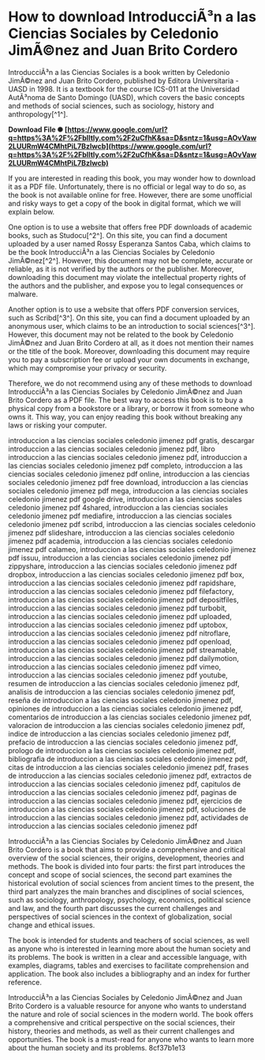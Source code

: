 
 
# How to download IntroducciÃ³n a las Ciencias Sociales by Celedonio JimÃ©nez and Juan Brito Cordero
 
IntroducciÃ³n a las Ciencias Sociales is a book written by Celedonio JimÃ©nez and Juan Brito Cordero, published by Editora Universitaria - UASD in 1998. It is a textbook for the course ICS-011 at the Universidad AutÃ³noma de Santo Domingo (UASD), which covers the basic concepts and methods of social sciences, such as sociology, history and anthropology[^1^].
 
**Download File ✺ [https://www.google.com/url?q=https%3A%2F%2Fblltly.com%2F2uCfhK&sa=D&sntz=1&usg=AOvVaw2LUURmW4CMhtPiL7Bzlwcb](https://www.google.com/url?q=https%3A%2F%2Fblltly.com%2F2uCfhK&sa=D&sntz=1&usg=AOvVaw2LUURmW4CMhtPiL7Bzlwcb)**


 
If you are interested in reading this book, you may wonder how to download it as a PDF file. Unfortunately, there is no official or legal way to do so, as the book is not available online for free. However, there are some unofficial and risky ways to get a copy of the book in digital format, which we will explain below.
 
One option is to use a website that offers free PDF downloads of academic books, such as Studocu[^2^]. On this site, you can find a document uploaded by a user named Rossy Esperanza Santos Caba, which claims to be the book IntroducciÃ³n a las Ciencias Sociales by Celedonio JimÃ©nez[^2^]. However, this document may not be complete, accurate or reliable, as it is not verified by the authors or the publisher. Moreover, downloading this document may violate the intellectual property rights of the authors and the publisher, and expose you to legal consequences or malware.
 
Another option is to use a website that offers PDF conversion services, such as Scribd[^3^]. On this site, you can find a document uploaded by an anonymous user, which claims to be an introduction to social sciences[^3^]. However, this document may not be related to the book by Celedonio JimÃ©nez and Juan Brito Cordero at all, as it does not mention their names or the title of the book. Moreover, downloading this document may require you to pay a subscription fee or upload your own documents in exchange, which may compromise your privacy or security.
 
Therefore, we do not recommend using any of these methods to download IntroducciÃ³n a las Ciencias Sociales by Celedonio JimÃ©nez and Juan Brito Cordero as a PDF file. The best way to access this book is to buy a physical copy from a bookstore or a library, or borrow it from someone who owns it. This way, you can enjoy reading this book without breaking any laws or risking your computer.
 
introduccion a las ciencias sociales celedonio jimenez pdf gratis,  descargar introduccion a las ciencias sociales celedonio jimenez pdf,  libro introduccion a las ciencias sociales celedonio jimenez pdf,  introduccion a las ciencias sociales celedonio jimenez pdf completo,  introduccion a las ciencias sociales celedonio jimenez pdf online,  introduccion a las ciencias sociales celedonio jimenez pdf free download,  introduccion a las ciencias sociales celedonio jimenez pdf mega,  introduccion a las ciencias sociales celedonio jimenez pdf google drive,  introduccion a las ciencias sociales celedonio jimenez pdf 4shared,  introduccion a las ciencias sociales celedonio jimenez pdf mediafire,  introduccion a las ciencias sociales celedonio jimenez pdf scribd,  introduccion a las ciencias sociales celedonio jimenez pdf slideshare,  introduccion a las ciencias sociales celedonio jimenez pdf academia,  introduccion a las ciencias sociales celedonio jimenez pdf calameo,  introduccion a las ciencias sociales celedonio jimenez pdf issuu,  introduccion a las ciencias sociales celedonio jimenez pdf zippyshare,  introduccion a las ciencias sociales celedonio jimenez pdf dropbox,  introduccion a las ciencias sociales celedonio jimenez pdf box,  introduccion a las ciencias sociales celedonio jimenez pdf rapidshare,  introduccion a las ciencias sociales celedonio jimenez pdf filefactory,  introduccion a las ciencias sociales celedonio jimenez pdf depositfiles,  introduccion a las ciencias sociales celedonio jimenez pdf turbobit,  introduccion a las ciencias sociales celedonio jimenez pdf uploaded,  introduccion a las ciencias sociales celedonio jimenez pdf uptobox,  introduccion a las ciencias sociales celedonio jimenez pdf nitroflare,  introduccion a las ciencias sociales celedonio jimenez pdf openload,  introduccion a las ciencias sociales celedonio jimenez pdf streamable,  introduccion a las ciencias sociales celedonio jimenez pdf dailymotion,  introduccion a las ciencias sociales celedonio jimenez pdf vimeo,  introduccion a las ciencias sociales celedonio jimenez pdf youtube,  resumen de introduccion a las ciencias sociales celedonio jimenez pdf,  analisis de introduccion a las ciencias sociales celedonio jimenez pdf,  reseña de introduccion a las ciencias sociales celedonio jimenez pdf,  opiniones de introduccion a las ciencias sociales celedonio jimenez pdf,  comentarios de introduccion a las ciencias sociales celedonio jimenez pdf,  valoracion de introduccion a las ciencias sociales celedonio jimenez pdf,  indice de introduccion a las ciencias sociales celedonio jimenez pdf,  prefacio de introduccion a las ciencias sociales celedonio jimenez pdf,  prologo de introduccion a las ciencias sociales celedonio jimenez pdf,  bibliografia de introduccion a las ciencias sociales celedonio jimenez pdf,  citas de introduccion a las ciencias sociales celedonio jimenez pdf,  frases de introduccion a las ciencias sociales celedonio jimenez pdf,  extractos de introduccion a las ciencias sociales celedonio jimenez pdf,  capitulos de introduccion a las ciencias sociales celedonio jimenez pdf,  paginas de introduccion a las ciencias sociales celedonio jimenez pdf,  ejercicios de introduccion a las ciencias sociales celedonio jimenez pdf,  soluciones de introduccion a las ciencias sociales celedonio jimenez pdf,  actividades de introduccion a las ciencias sociales celedonio jimenez pdf
  
IntroducciÃ³n a las Ciencias Sociales by Celedonio JimÃ©nez and Juan Brito Cordero is a book that aims to provide a comprehensive and critical overview of the social sciences, their origins, development, theories and methods. The book is divided into four parts: the first part introduces the concept and scope of social sciences, the second part examines the historical evolution of social sciences from ancient times to the present, the third part analyzes the main branches and disciplines of social sciences, such as sociology, anthropology, psychology, economics, political science and law, and the fourth part discusses the current challenges and perspectives of social sciences in the context of globalization, social change and ethical issues.
 
The book is intended for students and teachers of social sciences, as well as anyone who is interested in learning more about the human society and its problems. The book is written in a clear and accessible language, with examples, diagrams, tables and exercises to facilitate comprehension and application. The book also includes a bibliography and an index for further reference.
 
IntroducciÃ³n a las Ciencias Sociales by Celedonio JimÃ©nez and Juan Brito Cordero is a valuable resource for anyone who wants to understand the nature and role of social sciences in the modern world. The book offers a comprehensive and critical perspective on the social sciences, their history, theories and methods, as well as their current challenges and opportunities. The book is a must-read for anyone who wants to learn more about the human society and its problems.
 8cf37b1e13
 
